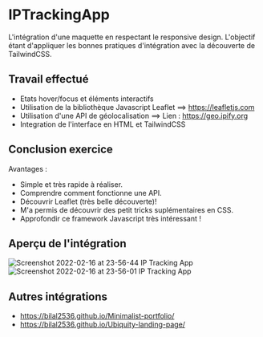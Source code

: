 # IPTrackingApp

L'intégration d'une maquette en respectant le responsive design. L'objectif étant d'appliquer les bonnes pratiques d'intégration avec la découverte de TailwindCSS. 

## Travail effectué 

- Etats hover/focus et éléments interactifs 
- Utilisation de la bibliothèque Javascript Leaflet ==> https://leafletjs.com
- Utilisation d'une API de géolocalisation ==> Lien : https://geo.ipify.org
- Integration de l'interface en HTML et TailwindCSS

## Conclusion exercice 

Avantages :

- Simple et très rapide à réaliser.
- Comprendre comment fonctionne une API.
- Découvrir Leaflet (très belle découverte)!
- M'a permis de découvrir des petit tricks suplémentaires en CSS.
- Approfondir ce framework Javascript très intéressant !   


## Aperçu de l'intégration 

![Screenshot 2022-02-16 at 23-56-44 IP Tracking App](https://user-images.githubusercontent.com/61947370/154372176-975f8f08-3fe0-41d5-97a2-69775305fb0d.png)
![Screenshot 2022-02-16 at 23-56-01 IP Tracking App](https://user-images.githubusercontent.com/61947370/154372178-fd46c25c-beb7-47d7-9d43-3dc0d2fca128.png)

## Autres intégrations 

- https://bilal2536.github.io/Minimalist-portfolio/ 
- https://bilal2536.github.io/Ubiquity-landing-page/
